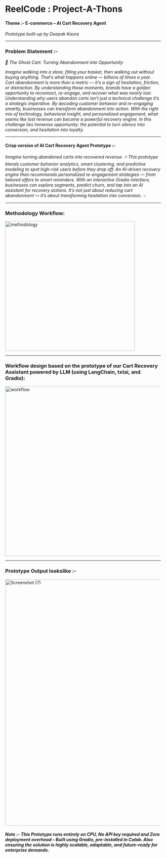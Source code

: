 # ReelCode : Project-A-Thons

#### Theme :- E-commerce – AI Cart Recovery Agent

*Prototype built-up by Deepak Kaura* 

-----

### Problem Statement :-

*🛒 The Ghost Cart: Turning Abandonment into Opportunity*

*Imagine walking into a store, filling your basket, then walking out without buying anything. That’s what happens online — billions of times a year. Cart abandonment is more than a metric — it’s a sign of hesitation, friction, or distraction. By understanding these moments, brands have a golden opportunity to reconnect, re-engage, and recover what was nearly lost. Understanding why users abandon carts isn’t just a technical challenge it’s a strategic imperative. By decoding customer behavior and re-engaging smartly, businesses can transform abandonment into action. With the right mix of technology, behavioral insight, and personalized engagement, what seems like lost revenue can become a powerful recovery engine. In this challenge lies immense opportunity: the potential to turn silence into conversion, and hesitation into loyalty.*

---

#### Crisp version of AI Cart Recovery Agent Prototype :- 

*Imagine turning abandoned carts into recovered revenue. ⚡ This prototype blends customer behavior analytics, smart clustering, and predictive modeling to spot high-risk users before they drop off. An AI-driven recovery engine then recommends personalized re-engagement strategies — from tailored offers to smart reminders. With an interactive Gradio interface, businesses can explore segments, predict churn, and tap into an AI assistant for recovery actions. It’s not just about reducing cart abandonment — it’s about transforming hesitation into conversion. 💡*

----

### Methodology Workflow:

<img width="420" height="420" alt="methodology" src="https://github.com/user-attachments/assets/51527f1a-b871-4447-a413-fa8c8893d06e" />

-------

### Workflow design based on the prototype of our Cart Recovery Assistant powered by LLM (using LangChain, txtai, and Gradio):

<img width="550" height="550" alt="workflow" src="https://github.com/user-attachments/assets/a012355e-e717-4815-b0a4-935946f64fa5"/>

----

### Prototype Output lookslike :-

<img width="1848" height="798" alt="Screenshot (7)" src="https://github.com/user-attachments/assets/4bbdd18a-7ff1-459d-815a-af896697d4de" />

#### *Note :-  This Prototype runs entirely on CPU, No API key required and Zero deployment overhead – Built using Gradio, pre-installed in Colab. Also ensuring the solution is highly scalable, adaptable, and future-ready for enterprise demands.*
